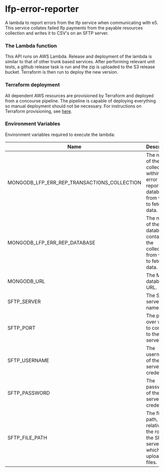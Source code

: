 # lfp-error-reporter
A lambda to report errors from the lfp service when communicating with e5. This service collates failed lfp payments from the payable resources collection and writes it to CSV's on an SFTP server.

### The Lambda function
This API runs on AWS Lambda. Release and deployment of the lambda is similar to that of other trunk based services. 
After performing relevant unit tests, a github release task is run and the zip is uploaded to the S3 release bucket. 
Terraform is then run to deploy the new version. 

### Terraform deployment
All dependent AWS resources are provisioned by Terraform and deployed from a concourse pipeline.
The pipeline is capable of deploying everything so manual deployment should not be necessary. For
instructions on Terraform provisioning, see [here](/terraform/README.md).

### Environment Variables
Environment variables required to execute the lambda:

Name                                             | Description                                                                                                   | Examples
------------------------------------------------ | --------------------------------------------------------------------------------------------------------------|--------------------------------------------------------------------------
MONGODB_LFP_ERR_REP_TRANSACTIONS_COLLECTION      | The name of the collection within the error reporting database from which to fetch lfp data.                  | 'payable_resources'
MONGODB_LFP_ERR_REP_DATABASE                     | The name of the database containing the collection from which to fetch lfp data.                              | 'late_filing_penalties'
MONGODB_URL                                      | The Mongo database URL.                                                                                       | 'mongodb://<mongo_host>:27017
SFTP_SERVER                                      | The SFTP server host name.                                                                                    | 
SFTP_PORT                                        | The port over which to connect to the SFTP server.                                                            | '22'
SFTP_USERNAME                                    | The username of the SFTP server credentials.                                                                  | 
SFTP_PASSWORD                                    | The password of the SFTP server credentials.                                                                  |
SFTP_FILE_PATH                                   | The file path, relative to the root of the SFTP server, to which to upload CSV files.                         | 'uploadPath' (will result in CV's uploaded to directory: ~/uploadPath)
